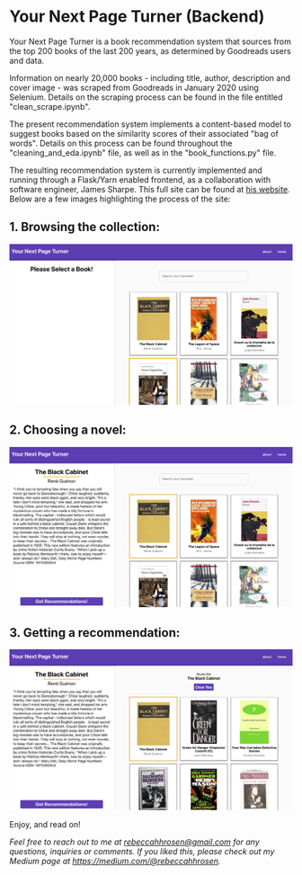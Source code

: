 # Your Next Page Turner (Backend)

Your Next Page Turner is a book recommendation system that sources from the top 200 books of the last 200 years, as determined by Goodreads users and data. 

Information on nearly 20,000 books - including title, author, description and cover image -  was scraped from Goodreads in January 2020 using Selenium. Details on the scraping process can be found in the file entitled "clean_scrape.ipynb".

The present recommendation system implements a content-based model to suggest books based on the similarity scores of their associated "bag of words". Details on this process can be found throughout the "cleaning_and_eda.ipynb" file, as well as in the "book_functions.py" file.



The resulting recommendation system is currently implemented and running through a Flask/Yarn enabled frontend, as a collaboration with software engineer, James Sharpe. This full site can be found at [his website](<https://your-next-page-turner.firebaseapp.com/>). Below are a few images highlighting the process of the site:

## 1. Browsing the collection:
!['select a book'](https://github.com/rebecca-hh-rosen/your_next_pageturner_backend/blob/master/book_images/book_select.png)

## 2. Choosing a novel:
!['view description'](https://github.com/rebecca-hh-rosen/your_next_pageturner_backend/blob/master/book_images/book_info.png)


## 3. Getting a recommendation:
!['seek recommendation'](https://github.com/rebecca-hh-rosen/your_next_pageturner_backend/blob/master/book_images/book_rec.png)



Enjoy, and read on!


*Feel free to reach out to me at rebeccahhrosen@gmail.com for any questions, inquiries or comments. If you liked this, please check out my Medium page at https://medium.com/@rebeccahhrosen.*
